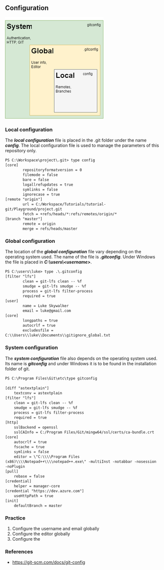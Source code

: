 ## Configuration

![Configuration Model](../Assets/images/git-configuration-model.png)

### Local configuration

The ***local configuration*** file is placed in the .git folder under the name
***config***. The local configuration file is used to manage the parameters
of this repository only.

```
PS C:\Workspace\project\.git> type config
[core]
        repositoryformatversion = 0
        filemode = false
        bare = false
        logallrefupdates = true
        symlinks = false
        ignorecase = true
[remote "origin"]
        url = C:/Workspace/Tutorials/tutorial-git/Playground/project.git
        fetch = +refs/heads/*:refs/remotes/origin/*
[branch "master"]
        remote = origin
        merge = refs/heads/master

```

### Global configuration
The location of the ***global configuration*** file vary depending on the
operating system used. The name of the file is ***.gitconfig***. Under Windows
the file is placed in ***C:\users\\<username\>***.

```
PS C:\users\luke> type .\.gitconfig
[filter "lfs"]
        clean = git-lfs clean -- %f
        smudge = git-lfs smudge -- %f
        process = git-lfs filter-process
        required = true
[user]
        name = Luke Skywalker
        email = luke@gmail.com
[core]
        longpaths = true
        autocrlf = true
        excludesfile = C:\\Users\\luke\\Documents\\gitignore_global.txt

```

### System configuration
The ***system configuration*** file also depends on the operating system 
used. Its name is ***gitconfig*** and under Windows it is to be found in the 
installation folder of git.

``` 
PS C:\Program Files\Git\etc\type gitconfig
 
[diff "astextplain"]
	textconv = astextplain
[filter "lfs"]
	clean = git-lfs clean -- %f
	smudge = git-lfs smudge -- %f
	process = git-lfs filter-process
	required = true
[http]
	sslBackend = openssl
	sslCAInfo = C:/Program Files/Git/mingw64/ssl/certs/ca-bundle.crt
[core]
	autocrlf = true
	fscache = true
	symlinks = false
	editor = \"C:\\\\Program Files (x86)\\\\Notepad++\\\\notepad++.exe\" -multiInst -notabbar -nosession -noPlugin
[pull]
	rebase = false
[credential]
	helper = manager-core
[credential "https://dev.azure.com"]
	useHttpPath = true
[init]
	defaultBranch = master
```

### Practice
1. Configure the username and email globally
2. Configure the editor globally
3. Configure the 

### References
- <https://git-scm.com/docs/git-config>